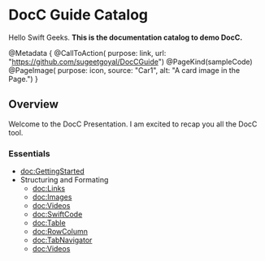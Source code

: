 # DocC Guide Catalog
Hello Swift Geeks.
**This is the documentation catalog to demo DocC.**

@Metadata {
    @CallToAction(
        purpose: link,
        url: "https://github.com/sugeetgoyal/DocCGuide")
    @PageKind(sampleCode)
    @PageImage(
        purpose: icon,
        source: "Car1",
        alt: "A card image in the Page.")
}

## Overview
Welcome to the DocC Presentation. I am excited to recap you all the DocC tool. 

### Essentials
- <doc:GettingStarted>
- Structuring and Formating
    - <doc:Links>
    - <doc:Images>
    - <doc:Videos>
    - <doc:SwiftCode>
    - <doc:Table>
    - <doc:RowColumn>
    - <doc:TabNavigator>
    - <doc:Videos>
